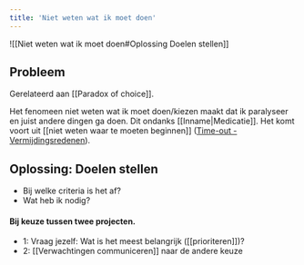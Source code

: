 ```yaml
---
title: 'Niet weten wat ik moet doen'
---
```


[Time-out - Vermijdingsredenen]: </posts/Time-out - Vermijdingsredenen/>


![[Niet weten wat ik moet doen#Oplossing Doelen stellen]]

## Probleem
Gerelateerd aan [[Paradox of choice]].

Het fenomeen niet weten wat ik moet doen/kiezen maakt dat ik paralyseer en juist andere dingen ga doen. Dit ondanks [[Inname|Medicatie]].
Het komt voort uit [[niet weten waar te moeten beginnen]] ([Time-out - Vermijdingsredenen][]).

## Oplossing: Doelen stellen
- Bij welke criteria is het af?
- Wat heb ik nodig?

#### Bij keuze tussen twee projecten.
- 1: Vraag jezelf: Wat is het meest belangrijk ([[prioriteren]])?
- 2: [[Verwachtingen communiceren]] naar de andere keuze
